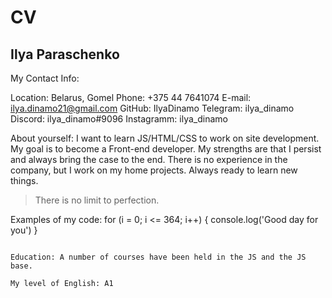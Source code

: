 # CV
## Ilya Paraschenko

My Contact Info:

Location: Belarus, Gomel
Phone: +375 44 7641074
E-mail: ilya.dinamo21@gmail.com
GitHub: IlyaDinamo
Telegram: ilya_dinamo
Discord: ilya_dinamo#9096
Instagramm: ilya_dinamo 

About yourself: I want to learn JS/HTML/CSS to work on site development. My goal is to become a Front-end developer. My strengths are that I persist and always bring the case to the end. There is no experience in the company, but I work on my home projects. Always ready to learn new things.
> There is no limit to perfection.

Examples of my code:
for (i = 0; i <= 364; i++) {
	console.log('Good day for you')
} 
```

Education: A number of courses have been held in the JS and the JS base.

My level of English: A1